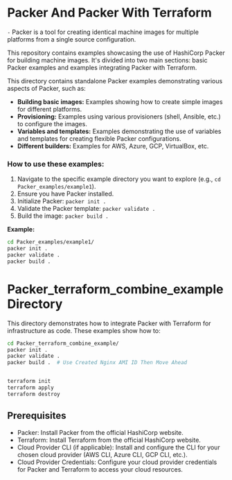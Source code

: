 # Packer And Packer With Terraform

`-` Packer is a tool for creating identical machine images for multiple platforms from a single source configuration.

This repository contains examples showcasing the use of HashiCorp Packer for building machine images. It's divided into two main sections: basic Packer examples and examples integrating Packer with Terraform.

This directory contains standalone Packer examples demonstrating various aspects of Packer, such as:

- **Building basic images:** Examples showing how to create simple images for different platforms.
- **Provisioning:** Examples using various provisioners (shell, Ansible, etc.) to configure the images.
- **Variables and templates:** Examples demonstrating the use of variables and templates for creating flexible Packer configurations.
- **Different builders:** Examples for AWS, Azure, GCP, VirtualBox, etc.

### How to use these examples:

1.  Navigate to the specific example directory you want to explore (e.g., `cd Packer_examples/example1`).
2.  Ensure you have Packer installed.
3.  Initialize Packer: `packer init .`
4.  Validate the Packer template: `packer validate .`
5.  Build the image: `packer build .`

**Example:**

```bash
cd Packer_examples/example1/
packer init .
packer validate .
packer build .
```

# Packer_terraform_combine_example Directory

This directory demonstrates how to integrate Packer with Terraform for infrastructure as code. These examples show how to:

```bash
cd Packer_terraform_combine_example/
packer init .
packer validate .
packer build .  # Use Created Nginx AMI ID Then Move Ahead


terraform init
terraform apply
terraform destroy
```

## Prerequisites

- Packer: Install Packer from the official HashiCorp website.
- Terraform: Install Terraform from the official HashiCorp website.
- Cloud Provider CLI (if applicable): Install and configure the CLI for your chosen cloud provider (AWS CLI, Azure CLI, GCP CLI, etc.).
- Cloud Provider Credentials: Configure your cloud provider credentials for Packer and Terraform to access your cloud resources.
